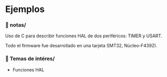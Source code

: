 # Ejemplos

### 📁 notas/
Uso de C para describir funciones HAL de dos periféricos: TIMER y USART.

Todo el firmware fue desarrollado en una tarjeta SMT32, Núcleo-F439ZI.

### 🧠 Temas de intéres/

* Funciones HAL